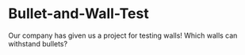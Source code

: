 # Bullet-and-Wall-Test
Our company has given us a project for testing walls! Which walls can withstand bullets?
